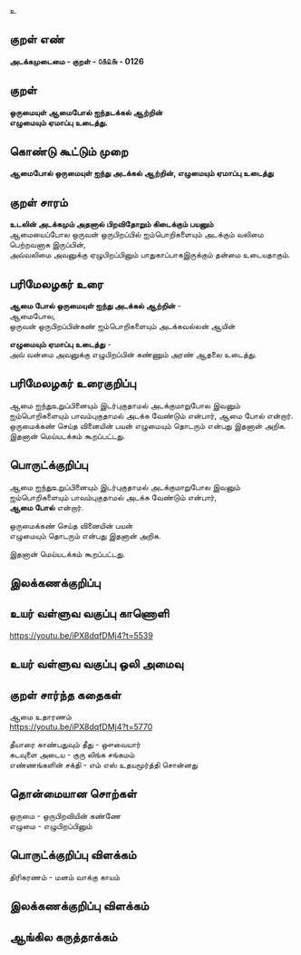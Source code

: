 உ

## குறள் எண் 

**அடக்கமுடைமை - குறள் - ௦௧௨௬ - 0126**  

## குறள் 

**ஒருமையுள் ஆமைபோல் ஐந்தடக்கல் ஆற்றின்  
எழுமையும் ஏமாப்பு உடைத்து.** 

## கொண்டு கூட்டும் முறை

**ஆமைபோல் ஒருமையுள் ஐந்து அடக்கல் ஆற்றின், எழுமையும் ஏமாப்பு உடைத்து**  

## குறள் சாரம் 

**உடலின் அடக்கமும் அதனால் பிறவிதோறும் கிடைக்கும் பயனும்**  
ஆமையைப்போல ஒருவன் ஒருபிறப்பில் ஐம்பொறிகளையும் அடக்கும் வலிமை பெற்றவனாக இருப்பின்,  
அவ்வலிமை அவனுக்கு ஏழுபிறப்பினும் பாதுகாப்பாகஇருக்கும் தன்மை உடையதாகும்.  

## பரிமேலழகர் உரை

**ஆமை போல் ஒருமையுள் ஐந்து அடக்கல் ஆற்றின்** -  
ஆமைபோல,  
ஒருவன் ஒருபிறப்பின்கண் ஐம்பொறிகளையும் அடக்கவல்லன் ஆயின்  

**எழுமையும் ஏமாப்பு உடைத்து** -  
அவ் வன்மை அவனுக்கு எழுபிறப்பின் கண்ணும் அரண் ஆதலை உடைத்து.  

## பரிமேலழகர் உரைகுறிப்பு   

ஆமை ஐந்துஉறுப்பினையும் இடர்புகுதாமல் அடக்குமாறுபோல இவனும் ஐம்பொறிகளையும் பாவம்புகுதாமல் அடக்க வேண்டும் என்பார், ஆமை போல் என்றார்.  
ஒருமைக்கண் செய்த வினையின் பயன் எழுமையும் தொடரும் என்பது இதனான் அறிக.  
இதனான் மெய்யடக்கம் கூறப்பட்டது.  

## பொருட்க்குறிப்பு 

ஆமை  ஐந்துஉறுப்பினையும் இடர்புகுதாமல் அடக்குமாறுபோல இவனும் ஐம்பொறிகளையும் பாவம்புகுதாமல் அடக்க வேண்டும் என்பார்,  
**ஆமை போல்** என்றார்.  

ஒருமைக்கண் செய்த வினையின் பயன்  
எழுமையும் தொடரும் என்பது இதனான் அறிக.  

இதனான் மெய்யடக்கம் கூறப்பட்டது.  

## இலக்கணக்குறிப்பு  


## உயர் வள்ளுவ வகுப்பு காணொளி

https://youtu.be/iPX8dqfDMj4?t=5539

## உயர் வள்ளுவ வகுப்பு ஒலி அமைவு 

 
## குறள் சார்ந்த கதைகள் 

ஆமை உதாரணம்  
https://youtu.be/iPX8dqfDMj4?t=5770

தீயாரை காண்பதுவும் தீது - ஔவையார்   
கடவுளை அடைய - குரு லிங்க சங்கமம்     
எண்ணங்களின் சக்தி - எம் எஸ் உதயமூர்த்தி சொன்னது 

## தொன்மையான சொற்கள்

ஒருமை - ஒருபிறவியின் கண்ணே   
எழுமை - எழுபிறப்பினும்   

## பொருட்க்குறிப்பு விளக்கம்

திரிகரணம் - மனம் வாக்கு காயம்   

## இலக்கணக்குறிப்பு விளக்கம்


## ஆங்கில கருத்தாக்கம் 


